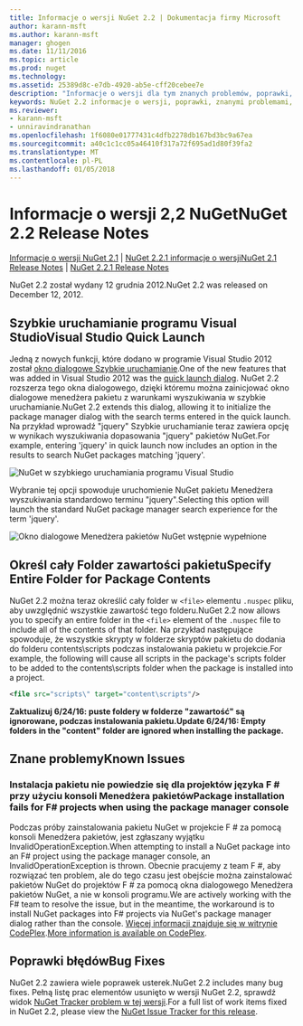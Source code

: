 ```yaml
---
title: Informacje o wersji NuGet 2.2 | Dokumentacja firmy Microsoft
author: karann-msft
ms.author: karann-msft
manager: ghogen
ms.date: 11/11/2016
ms.topic: article
ms.prod: nuget
ms.technology: 
ms.assetid: 25389d8c-e7db-4920-ab5e-cff20cebee7e
description: "Informacje o wersji dla tym znanych problemów, poprawki, dodatkowe funkcje i dcr 2.2 NuGet."
keywords: NuGet 2.2 informacje o wersji, poprawki, znanymi problemami, nowe funkcje, dcr
ms.reviewer:
- karann-msft
- unniravindranathan
ms.openlocfilehash: 1f6080e01777431c4dfb2278db167bd3bc9a67ea
ms.sourcegitcommit: a40c1c1cc05a46410f317a72f695ad1d80f39fa2
ms.translationtype: MT
ms.contentlocale: pl-PL
ms.lasthandoff: 01/05/2018
---
```

# <a name="nuget-22-release-notes"></a><span data-ttu-id="f4403-104">Informacje o wersji 2,2 NuGet</span><span class="sxs-lookup"><span data-stu-id="f4403-104">NuGet 2.2 Release Notes</span></span>

<span data-ttu-id="f4403-105">[Informacje o wersji NuGet 2.1](../release-notes/nuget-2.1.md) | [NuGet 2.2.1 informacje o wersji](../release-notes/nuget-2.2.1.md)</span><span class="sxs-lookup"><span data-stu-id="f4403-105">[NuGet 2.1 Release Notes](../release-notes/nuget-2.1.md) | [NuGet 2.2.1 Release Notes](../release-notes/nuget-2.2.1.md)</span></span>

<span data-ttu-id="f4403-106">NuGet 2.2 został wydany 12 grudnia 2012.</span><span class="sxs-lookup"><span data-stu-id="f4403-106">NuGet 2.2 was released on December 12, 2012.</span></span>

## <a name="visual-studio-quick-launch"></a><span data-ttu-id="f4403-107">Szybkie uruchamianie programu Visual Studio</span><span class="sxs-lookup"><span data-stu-id="f4403-107">Visual Studio Quick Launch</span></span>
<span data-ttu-id="f4403-108">Jedną z nowych funkcji, które dodano w programie Visual Studio 2012 został [okno dialogowe Szybkie uruchamianie](/visualstudio/ide/reference/quick-launch-environment-options-dialog-box).</span><span class="sxs-lookup"><span data-stu-id="f4403-108">One of the new features that was added in Visual Studio 2012 was the [quick launch dialog](/visualstudio/ide/reference/quick-launch-environment-options-dialog-box).</span></span> <span data-ttu-id="f4403-109">NuGet 2.2 rozszerza tego okna dialogowego, dzięki któremu można zainicjować okno dialogowe menedżera pakietu z warunkami wyszukiwania w szybkie uruchamianie.</span><span class="sxs-lookup"><span data-stu-id="f4403-109">NuGet 2.2 extends this dialog, allowing it to initialize the package manager dialog with the search terms entered in the quick launch.</span></span> <span data-ttu-id="f4403-110">Na przykład wprowadź "jquery" Szybkie uruchamianie teraz zawiera opcję w wynikach wyszukiwania dopasowania "jquery" pakietów NuGet.</span><span class="sxs-lookup"><span data-stu-id="f4403-110">For example, entering 'jquery' in quick launch now includes an option in the results to search NuGet packages matching 'jquery'.</span></span>

![NuGet w szybkiego uruchamiania programu Visual Studio](./media/quick-launch.png)

<span data-ttu-id="f4403-112">Wybranie tej opcji spowoduje uruchomienie NuGet pakietu Menedżera wyszukiwania standardowo terminu "jquery".</span><span class="sxs-lookup"><span data-stu-id="f4403-112">Selecting this option will launch the standard NuGet package manager search experience for the term 'jquery'.</span></span>

![Okno dialogowe Menedżera pakietów NuGet wstępnie wypełnione](./media/pkg-mgr-search-from-quick-launch.png)

## <a name="specify-entire-folder-for-package-contents"></a><span data-ttu-id="f4403-114">Określ cały Folder zawartości pakietu</span><span class="sxs-lookup"><span data-stu-id="f4403-114">Specify Entire Folder for Package Contents</span></span>
<span data-ttu-id="f4403-115">NuGet 2.2 można teraz określić cały folder w `<file>` elementu `.nuspec` pliku, aby uwzględnić wszystkie zawartość tego folderu.</span><span class="sxs-lookup"><span data-stu-id="f4403-115">NuGet 2.2 now allows you to specify an entire folder in the `<file>` element of the `.nuspec` file to include all of the contents of that folder.</span></span> <span data-ttu-id="f4403-116">Na przykład następujące spowoduje, że wszystkie skrypty w folderze skryptów pakietu do dodania do folderu contents\scripts podczas instalowania pakietu w projekcie.</span><span class="sxs-lookup"><span data-stu-id="f4403-116">For example, the following will cause all scripts in the package's scripts folder to be added to the contents\scripts folder when the package is installed into a project.</span></span>

```xml
<file src="scripts\" target="content\scripts"/>
```

<span data-ttu-id="f4403-117">**Zaktualizuj 6/24/16: puste foldery w folderze "zawartość" są ignorowane, podczas instalowania pakietu.**</span><span class="sxs-lookup"><span data-stu-id="f4403-117">**Update 6/24/16: Empty folders in the "content" folder are ignored when installing the package.**</span></span>

## <a name="known-issues"></a><span data-ttu-id="f4403-118">Znane problemy</span><span class="sxs-lookup"><span data-stu-id="f4403-118">Known Issues</span></span>

### <a name="package-installation-fails-for-f-projects-when-using-the-package-manager-console"></a><span data-ttu-id="f4403-119">Instalacja pakietu nie powiedzie się dla projektów języka F # przy użyciu konsoli Menedżera pakietów</span><span class="sxs-lookup"><span data-stu-id="f4403-119">Package installation fails for F# projects when using the package manager console</span></span>
<span data-ttu-id="f4403-120">Podczas próby zainstalowania pakietu NuGet w projekcie F # za pomocą konsoli Menedżera pakietów, jest zgłaszany wyjątku InvalidOperationException.</span><span class="sxs-lookup"><span data-stu-id="f4403-120">When attempting to install a NuGet package into an F# project using the package manager console, an InvalidOperationException is thrown.</span></span> <span data-ttu-id="f4403-121">Obecnie pracujemy z team F #, aby rozwiązać ten problem, ale do tego czasu jest obejście można zainstalować pakietów NuGet do projektów F # za pomocą okna dialogowego Menedżera pakietów NuGet, a nie w konsoli programu.</span><span class="sxs-lookup"><span data-stu-id="f4403-121">We are actively working with the F# team to resolve the issue, but in the meantime, the workaround is to install NuGet packages into F# projects via NuGet's package manager dialog rather than the console.</span></span> <span data-ttu-id="f4403-122">[Więcej informacji znajduje się w witrynie CodePlex](http://nuget.codeplex.com/workitem/2873).</span><span class="sxs-lookup"><span data-stu-id="f4403-122">[More information is available on CodePlex](http://nuget.codeplex.com/workitem/2873).</span></span>


## <a name="bug-fixes"></a><span data-ttu-id="f4403-123">Poprawki błędów</span><span class="sxs-lookup"><span data-stu-id="f4403-123">Bug Fixes</span></span>
<span data-ttu-id="f4403-124">NuGet 2.2 zawiera wiele poprawek usterek.</span><span class="sxs-lookup"><span data-stu-id="f4403-124">NuGet 2.2 includes many bug fixes.</span></span> <span data-ttu-id="f4403-125">Pełną listę prac elementów usunięto w wersji NuGet 2.2, sprawdź widok [NuGet Tracker problem w tej wersji](http://nuget.codeplex.com/workitem/list/advanced?keyword=&status=Closed&type=All&priority=All&release=NuGet%202.2&assignedTo=All&component=All&sortField=LastUpdatedDate&sortDirection=Descending&page=0).</span><span class="sxs-lookup"><span data-stu-id="f4403-125">For a full list of work items fixed in NuGet 2.2, please view the [NuGet Issue Tracker for this release](http://nuget.codeplex.com/workitem/list/advanced?keyword=&status=Closed&type=All&priority=All&release=NuGet%202.2&assignedTo=All&component=All&sortField=LastUpdatedDate&sortDirection=Descending&page=0).</span></span>

